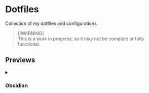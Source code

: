 # Dotfiles
Collection of my dotfiles and configurations.

> [!WARNING]\
> This is a work in progress, so it may not be complete or fully functional.


## Previews 
<details>
<summary><h3>Obsidian</h3></summary>
<p align="center">
  <img src="assets/dark.png" alt="Dark Obsidian" />
  <img src="assets/light.png" alt="Ligth Obsidian" />
</p>

</details>